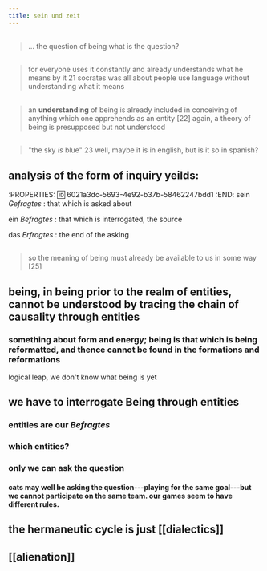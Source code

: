 ```yaml
---
title: sein und zeit
---
```


##
> ... the question of being
what is the question?
##
> for everyone uses it constantly and already understands what he means by it 21
socrates was all about people use language without understanding what it means
##
> an **understanding** of being is already included in conceiving of anything which one apprehends as an entity [22]
again, a theory of being is presupposed but not understood
##
> "the sky *is* blue" 23
well, maybe it is in english, but is it so in spanish?
## analysis of the form of inquiry yeilds:
:PROPERTIES:
:id: 6021a3dc-5693-4e92-b37b-58462247bdd1
:END:
sein *Gefragtes*
: that which is asked about

ein *Befragtes*
: that which is interrogated, the source

das *Erfragtes*
: the end of the asking
##
> so the meaning of being must already be available to us in some way [25]
## being, in being prior to the realm of entities, cannot be understood by tracing the chain of causality through entities
### something about form and energy; being is that which is being reformatted, and thence cannot be found in the formations and reformations
logical leap, we don't know what being is yet
## we have to interrogate Being through entities
### entities are our *Befragtes*
### which entities?
### only we can ask the question
#### cats may well be asking the question---playing for the same goal---but we cannot participate on the same team. our games seem to have different rules.
## the hermaneutic cycle is just [[dialectics]]
## [[alienation]]
